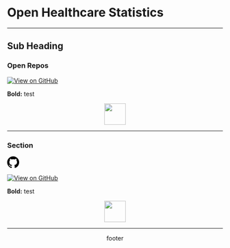 # Open Healthcare Statistics

---

## Sub Heading

### Open Repos

[![View on GitHub](https://img.shields.io/badge/GitHub-View_on_GitHub-blue?logo=GitHub)](https://github.com/nhsx/open-health-statistics)

**Bold:** test

<center><img src="https://avatars.githubusercontent.com/u/47388472?v=4" width="50"/></center>

---

### Section

<svg xmlns="http://www.w3.org/2000/svg" viewBox="0 0 16 16" width="28" height="28"><path fill-rule="evenodd" d="M8 0C3.58 0 0 3.58 0 8c0 3.54 2.29 6.53 5.47 7.59.4.07.55-.17.55-.38 0-.19-.01-.82-.01-1.49-2.01.37-2.53-.49-2.69-.94-.09-.23-.48-.94-.82-1.13-.28-.15-.68-.52-.01-.53.63-.01 1.08.58 1.23.82.72 1.21 1.87.87 2.33.66.07-.52.28-.87.51-1.07-1.78-.2-3.64-.89-3.64-3.95 0-.87.31-1.59.82-2.15-.08-.2-.36-1.02.08-2.12 0 0 .67-.21 2.2.82.64-.18 1.32-.27 2-.27.68 0 1.36.09 2 .27 1.53-1.04 2.2-.82 2.2-.82.44 1.1.16 1.92.08 2.12.51.56.82 1.27.82 2.15 0 3.07-1.87 3.75-3.65 3.95.29.25.54.73.54 1.48 0 1.07-.01 1.93-.01 2.2 0 .21.15.46.55.38A8.013 8.013 0 0016 8c0-4.42-3.58-8-8-8z"></path></svg>

[![View on GitHub](https://img.shields.io/badge/GitHub-View_on_GitHub-blue?logo=GitHub)](https://github.com/nhsx/open-health-statistics)

**Bold:** test

<center><img src="https://avatars.githubusercontent.com/u/47388472?v=4" width="50"/></center>

---

<center>footer</center>
